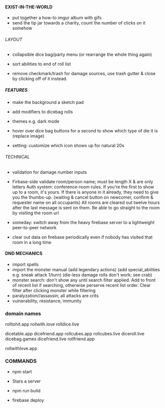 


#### EXIST-IN-THE-WORLD ####

- put together a how-to imgur album with gifs
- send the tip jar towards a charity, count the number of clicks on it somehow

###### LAYOUT #######

- collapsible dice bag/party menu (or rearrange the whole thing again)
- sort abilities to end of roll list

- remove checkmark/trash for damage sources, use trash gutter & close by clicking off of it instead.

##### FEATURES ######

- make the background a sketch pad
- add modifiers to dicebag rolls

- themes e.g. dark mode
- hover over dice bag buttons for a second to show which type of die it is (replace image)
- setting: customize which icon shows up for natural 20s

###### TECHNICAL ######
- validation for damage number inputs
- Firbase-side validate room/person name; must be length X & are only letters
  Auth system: conference-room rules.
  If you're the first to show up to a room, it's yours.
  If there is anyone in it already, they need to give you the thumbs-up.
    (waiting & cancel button on newcomer, confirm & requester name on all occupants)
  All rooms are cleared out twelve hours after the last message is sent on them.
  Be able to go straight to the room by visiting the room url

- someday: switch away from the heavy firebase server to a lightweight peer-to-peer network
- clear out data on firebase periodically even if nobody has visited that room in a long time

#### DND MECHANICS ####
- import spells
- import the monster manual
  (add legendary actions)
  (add special_abilities e.g. sneak attack 1/turn)
  (die-less damage rolls don't work; see crab)
- monster search: don't show any until search filter applied. Add to front of recent list if searching, otherwise perserve recent list order. Clear filter after clicking monster while filtering
- paralyzation//assassin; all attacks are crits
- vulnerability, resistance, immunity







### domain names

rolltohit.app
rollwith.love
rolldice.live

dicetable.app
dicefriend.app
rollcubes.app
rollcubes.live
diceroll.live
dicebag.games
dicefriend.live
rollfriend.app


rollwithlove.app


### COMMANDS

- npm start
- Stars a server

- npm run build
- firebase deploy
